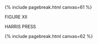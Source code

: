 {% include pagebreak.html canvas=61 %} 

FIGURE XII

HARRIS PRESS

 {% include pagebreak.html canvas=62 %} 

